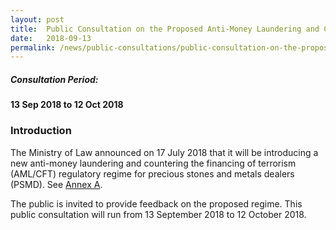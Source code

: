 ```yaml
---
layout: post
title:  Public Consultation on the Proposed Anti-Money Laundering and Countering the Financing of Terrorism Regulatory Regime for Precious Stones and Metals Dealers
date:   2018-09-13
permalink: /news/public-consultations/public-consultation-on-the-proposed-anti-money-laundering-and-co/
---
```


##### **Consultation Period:**

**13 Sep 2018 to 12 Oct 2018**

### **Introduction**

The Ministry of Law announced on 17 July 2018 that it will be introducing a new anti-money laundering and countering the financing of terrorism (AML/CFT) regulatory regime for precious stones and metals dealers (PSMD). See <u>Annex A</u>.

The public is invited to provide feedback on the proposed regime. This public consultation will run from 13 September 2018 to 12 October 2018.
